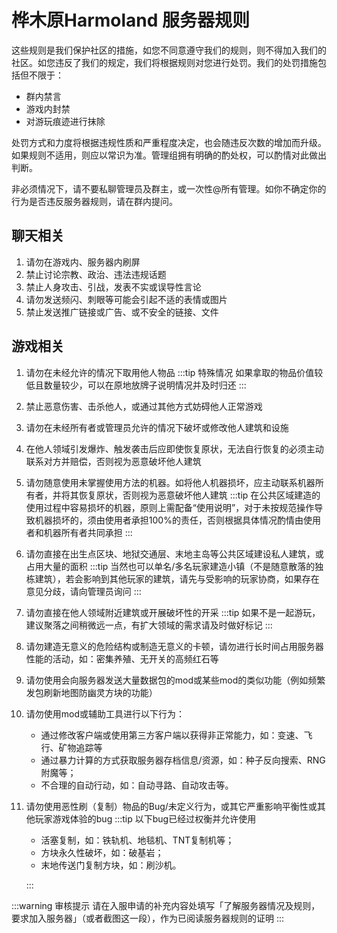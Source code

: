 # 桦木原Harmoland 服务器规则

这些规则是我们保护社区的措施，如您不同意遵守我们的规则，则不得加入我们的社区。如您违反了我们的规定，我们将根据规则对您进行处罚。我们的处罚措施包括但不限于：

- 群内禁言
- 游戏内封禁
- 对游玩痕迹进行抹除

处罚方式和力度将根据违规性质和严重程度决定，也会随违反次数的增加而升级。如果规则不适用，则应以常识为准。管理组拥有明确的酌处权，可以酌情对此做出判断。

非必须情况下，请不要私聊管理员及群主，或一次性@所有管理。如你不确定你的行为是否违反服务器规则，请在群内提问。

## 聊天相关

1. 请勿在游戏内、服务器内刷屏
2. 禁止讨论宗教、政治、违法违规话题
3. 禁止人身攻击、引战，发表不实或误导性言论
4. 请勿发送频闪、刺眼等可能会引起不适的表情或图片
5. 禁止发送推广链接或广告、或不安全的链接、文件

## 游戏相关

1. 请勿在未经允许的情况下取用他人物品
   :::tip 特殊情况
   如果拿取的物品价值较低且数量较少，可以在原地放牌子说明情况并及时归还
   :::
2. 禁止恶意伤害、击杀他人，或通过其他方式妨碍他人正常游戏
3. 请勿在未经所有者或管理员允许的情况下破坏或修改他人建筑和设施
4. 在他人领域引发爆炸、触发袭击后应即使恢复原状，无法自行恢复的必须主动联系对方并赔偿，否则视为恶意破坏他人建筑
5. 请勿随意使用未掌握使用方法的机器。如将他人机器损坏，应主动联系机器所有者，并将其恢复原状，否则视为恶意破坏他人建筑
   :::tip
   在公共区域建造的使用过程中容易损坏的机器，原则上需配备“使用说明”，对于未按规范操作导致机器损坏的，须由使用者承担100%的责任，否则根据具体情况酌情由使用者和机器所有者共同承担
   :::
6. 请勿直接在出生点区块、地狱交通层、末地主岛等公共区域建设私人建筑，或占用大量的面积
   :::tip
   当然也可以单名/多名玩家建造小镇（不是随意散落的独栋建筑），若会影响到其他玩家的建筑，请先与受影响的玩家协商，如果存在意见分歧，请向管理员询问
   :::
7. 请勿直接在他人领域附近建筑或开展破坏性的开采
   :::tip
   如果不是一起游玩，建议聚落之间稍微远一点，有扩大领域的需求请及时做好标记
   :::
8. 请勿建造无意义的危险结构或制造无意义的卡顿，请勿进行长时间占用服务器性能的活动，如：密集养殖、无开关的高频红石等
9. 请勿使用会向服务器发送大量数据包的mod或某些mod的类似功能（例如频繁发包刷新地图防幽灵方块的功能）
10. 请勿使用mod或辅助工具进行以下行为：
    - 通过修改客户端或使用第三方客户端以获得非正常能力，如：变速、飞行、矿物追踪等
    - 通过暴力计算的方式获取服务器存档信息/资源，如：种子反向搜索、RNG附魔等；
    - 不合理的自动行动，如：自动寻路、自动攻击等。
11. 请勿使用恶性刷（复制）物品的Bug/未定义行为，或其它严重影响平衡性或其他玩家游戏体验的bug
    :::tip 以下bug已经过权衡并允许使用

    - 活塞复制，如：铁轨机、地毯机、TNT复制机等；
    - 方块永久性破坏，如：破基岩；
    - 末地传送门复制方块，如：刷沙机。

    :::

:::warning 审核提示
请在入服申请的补充内容处填写「了解服务器情况及规则，要求加入服务器」（或者截图这一段），作为已阅读服务器规则的证明
:::
